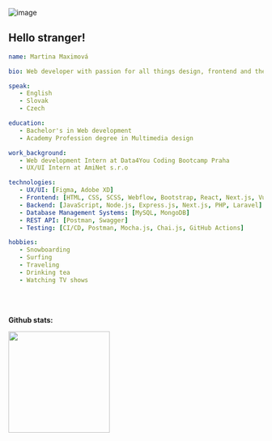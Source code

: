 ![image](https://github.com/MartinaMax/MartinaMax/assets/93907331/d5f94593-acab-47d1-b8e8-2d5d5743d73d)

<h2> Hello stranger!</h2>

```yaml
name: Martina Maximová

bio: Web developer with passion for all things design, frontend and the wonders of API with patience for finding and fixing bugs. A team player who believes that discussions help develop better solutions. Coming from a practice-based education, working on real-world projects with actual clients, which helped shape my hands-on approach to development.

speak:
   - English
   - Slovak
   - Czech

education: 
   - Bachelor's in Web development
   - Academy Profession degree in Multimedia design

work_background:
   - Web development Intern at Data4You Coding Bootcamp Praha
   - UX/UI Intern at AmiNet s.r.o

technologies:
   - UX/UI: [Figma, Adobe XD]
   - Frontend: [HTML, CSS, SCSS, Webflow, Bootstrap, React, Next.js, Vue.js]
   - Backend: [JavaScript, Node.js, Express.js, Next.js, PHP, Laravel]
   - Database Management Systems: [MySQL, MongoDB]
   - REST API: [Postman, Swagger]
   - Testing: [CI/CD, Postman, Mocha.js, Chai.js, GitHub Actions]

hobbies:
   - Snowboarding
   - Surfing
   - Traveling
   - Drinking tea
   - Watching TV shows
```
<br><br> 
 
<p><strong>Github stats:</strong></p>
<div href="https://github.com/MartinaMax/github-readme-stats">
      <img height=200 align="center" src="https://github-readme-stats.vercel.app/api/top-langs/?username=MartinaMax&hide=c%23,powershell,Mathematica,Ruby,Objective-C,Objective-C%2b%2b,Cuda&title_color=f5ab00&text_color=ffffff&icon_color=61dafb&bg_color=20232a&langs_count=8&layout=compact&border_color=61dafb&hide_border=true&size_weight=0.5&count_weight=0.5" />
</div>

